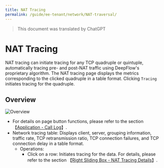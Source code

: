 ```yaml
---
title: NAT Tracing
permalink: /guide/ee-tenant/network/NAT-traversal/
---
```


> This document was translated by ChatGPT

# NAT Tracing

NAT tracing can initiate tracing for any TCP quadruple or quintuple, automatically tracing pre- and post-NAT traffic using DeepFlow's proprietary algorithm. The NAT tracing page displays the metrics corresponding to the clicked quadruple in a table format. Clicking `Tracing` initiates tracing for the quadruple.

## Overview

![Overview](https://yunshan-guangzhou.oss-cn-beijing.aliyuncs.com/pub/pic/2024051566442f3ee84e5.png)

- For details on page button functions, please refer to the section 【[Application - Call Log](../application/call-log/)】.
- Network tracing table: Displays client, server, grouping information, traffic rate, TCP retransmission ratio, TCP connection failures, and TCP connection delay in a table format.
  - Operations:
    - Click on a row: Initiates tracing for the data. For details, please refer to the section 【[Right Sliding Box - NAT Tracing Details](../application/right-sliding-box/)】.
